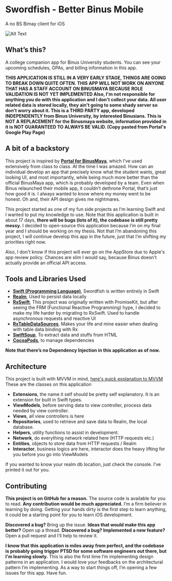 

# Swordfish - Better Binus Mobile
A no BS Bimay client for iOS

![Alt Text]()

## **What’s this?**

A college companion app for Binus University students. You can see your upcoming schedules, GPAs, and billing information in this app.

**THIS APPLICATION IS STILL IN A VERY EARLY STAGE, THINGS ARE GOING TO BREAK DOWN QUITE OFTEN. THIS APP WILL NOT WORK ON ANYONE THAT HAS A STAFF ACCOUNT ON BINUSMAYA BECAUSE ROLE VALIDATION IS NOT YET IMPLEMENTED 
Also, I'm not responsible for anything you do with this application and I don't collect your data. All user related data is stored locally, they ain't going to some shady server so don't worry about it. 
This is a THIRD PARTY app, developed INDEPENDENTLY from Binus University, by interested Binusians. This is NOT A REPLACEMENT for the Binusmaya website, information provided in it is NOT GUARANTEED TO ALWAYS BE VALID. (Copy pasted from Portal's Google Play Page)**

## **A bit of a backstory**

This project is inspired by [**Portal for BinusMaya**](https://github.com/chrsep/Kingfish), which I’ve used extensively from class to class. At the time I was amazed. How can an individual develop an app that precisely know what the student wants, great looking UI, and most importantly, while being much more better than the official BinusMaya app, which is probably developed by a team.  Even when Binus relaunched their mobile app, it couldn’t dethrone Portal, that’s just how good it is. I always wanted to know where my money went to be honest. Oh and, their API design gives me nightmares.

This project started as one of my fun side projects as I’m learning Swift and I wanted to put my knowledge to use.
Note that this application is built in about 17 days, **there will be bugs (lots of it), the codebase is still pretty messy.** I decided to open-source this application because I’m on my final year and I should be working on my thesis. Not that I’m abandoning this project, I will continue develop this app in the future, just that I’m shifting my priorities right now.

Also, I don't know if this project will ever go on the AppStore due to Apple's app review policy. Chances are slim I would say, because Binus doesn't actually provide an official API access.

## **Tools and Libraries Used**

 - [**Swift (Programming Language)**](https://developer.apple.com/swift/), Swordfish is written entirely in Swift
  - [**Realm**](https://realm.io/docs/swift/latest/), Used to persist data locally 
   - [**RxSwift**](https://github.com/ReactiveX/RxSwift), This project was originally written with PromiseKit, but after seeing the FRM (Functional Reactive Programming) hype, I
   decided to make my life harder by migrating to RxSwift. Used to
   handle asynchronous requests and reactive UI
   - [**RxTableDataSources**](https://github.com/RxSwiftCommunity/RxDataSources/), Makes your life and mine easier when dealing with table data binding with Rx
   - [**SwiftSoup**](https://github.com/scinfu/SwiftSoup), To extract data and stuffs from HTML
   - [**CocoaPods**](https://cocoapods.org/), to manage dependencies

**Note that there’s no Dependency Injection in this application as of now.**

## **Architecture**
This project is built with MVVM in mind,  [here's quick explanation to MVVM](https://www.youtube.com/watch?v=bFoLlwuzAtk)
These are the classes on this application
- **Extensions**, the name it self should be pretty self explanatory. It is an extension for built in Swift types.
- **ViewModels**, 	before serving data to view controller, process data needed by view controller.
- **Views**, all view controllers is here
- **Repositories**, used to retrieve and save data to Realm, the local database.
- **Helpers**,  utility functions to assist in development.
- **Network**, do everything network related here (HTTP requests etc.)
- **Entities**, objects to store data from HTTP requests / Realm
- **Interactor**, business logics are here, interactor does the heavy lifting for you before you go into ViewModels

If you wanted to know your realm db location, just check the console. I’ve printed it out for you. 

## **Contributing**
**This project is on GitHub for a reason.** The source code is available for you to read. **Any contribution would be much appreciated.** I’m a firm believer in learning by doing. Getting your hands dirty is the first step to learn anything, it could be a starting point for you to learn iOS development. 

**Discovered a bug?** Bring up the issue. 
**Ideas that would make this app better?** Open up a thread. 
**Discovered a bug? Implemented a new feature?** Open a pull request and I’ll help to review it. 

**I know that this application is miles away from perfect, and the codebase is probably going trigger PTSD for some software engineers out there, but I'm learning slowly.** This is also the first time I’m implementing design patterns in an application. I would love your feedbacks on the architectural pattern I’m implementing.
As a way to start things off, I’m opening a few issues for this app. Have fun.
